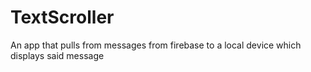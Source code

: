 # TextScroller
An app that pulls from messages from firebase to a local device which displays said message

